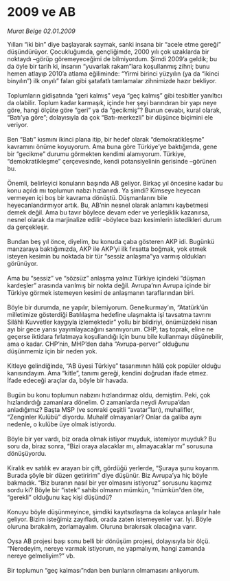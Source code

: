 # 2009 ve AB

*Murat Belge 02.01.2009*

<div class="taraf_structure_2col_1zq">
<div class="margen_n">



 <p>Yılları “iki bin” diye başlayarak saymak, sanki insana bir “acele etme gereği” düşündürüyor. Çocukluğumda, gençliğimde, 2000 yılı çok uzaklarda bir noktaydı –görüp göremeyeceğimi de bilmiyordum. Şimdi 2009’a geldik; bu da öyle bir tarih ki, insanın “yuvarlak rakam”lara koşullanmış zihni; bunu hemen atlayıp 2010’a atlama eğiliminde: “Yirmi birinci yüzyılın (ya da “ikinci binyılın”) ilk onyılı” falan gibi şatafatlı tamlamalar zihnimizde hazır bekliyor. <br/><br/>Toplumların gidişatında “geri kalmış” veya “geç kalmış” gibi tesbitler yanıltıcı da olabilir. Toplum kadar karmaşık, içinde her şeyi barındıran bir yapı neye göre, hangi ölçüte göre “geri” ya da “gecikmiş”? Bunun cevabı, kural olarak, “Batı’ya göre”; dolayısıyla da çok “Batı-merkezli” bir düşünce biçimini ele veriyor. <br/><br/>Ben “Batı” kısmını ikinci plana itip, bir hedef olarak “demokratikleşme” kavramını önüme koyuyorum. Ama buna göre Türkiye’ye baktığımda, gene bir “gecikme” durumu görmekten kendimi alamıyorum. Türkiye, “demokratikleşme” çerçevesinde, kendi potansiyelinin gerisinde –görünen bu. <br/><br/>Önemli, belirleyici konuların başında AB geliyor. Birkaç yıl öncesine kadar bu konu açıldı mı toplumun nabzı hızlanırdı. Ya şimdi? Kimseye heyecan vermeyen içi boş bir kavrama dönüştü. Düşmanlarını bile heyecanlandırmıyor artık. Bu, AB’nin nesnel olarak anlamını kaybetmesi demek değil. Ama bu tavır böylece devam eder ve yerleşiklik kazanırsa, nesnel olarak da marjinalize edilir –böylece bazı kesimlerin istedikleri durum da gerçekleşir. <br/><br/>Bundan beş yıl önce, diyelim, bu konuda çaba gösteren AKP idi. Bugünkü manzaraya baktığımızda, AKP ile AKP’yi ilk fırsatta boğmak, yok etmek isteyen kesimin bu noktada bir tür “sessiz anlaşma”ya varmış oldukları görünüyor. <br/><br/>Ama bu “sessiz” ve “sözsüz” anlaşma yalnız Türkiye içindeki “düşman kardeşler” arasında varılmış bir nokta değil. Avrupa’nın Avrupa içinde bir Türkiye görmek istemeyen kesimi de anlaşmanın taraflarından biri. <br/><br/>Böyle bir durumda, ne yapılır, bilemiyorum. Genelkurmay’ın, “Atatürk’ün milletimize gösterdiği Batılılaşma hedefine ulaşmakta işi tavsatma tavrını Silâhlı Kuvvetler kaygıyla izlemektedir” yollu bir bildiriyi, önümüzdeki nisan ayı bir gece yarısı yayımlayacağını sanmıyorum. CHP, taş toprak, eline ne geçerse iktidara fırlatmaya koşullandığı için bunu bile kullanmayı düşünebilir, ama o kadar. CHP’nin, MHP’den daha “Avrupa-perver” olduğunu düşünmemiz için bir neden yok. <br/><br/>Kitleye gelindiğinde, “AB üyesi Türkiye” tasarımının hâlâ çok popüler olduğu kanısındayım. Ama “kitle”, tanımı gereği, kendini doğrudan ifade etmez. İfade edeceği araçlar da, böyle bir havada. <br/><br/>Bugün bu konu toplumun nabzını hızlandırmaz oldu, demiştim. Peki, çok hızlandırdığı zamanlara dönelim. O zamanlarda neydi Avrupa’dan anladığımız? Başta MSP (ve sonraki çeşitli “avatar”ları), muhalifler, “Zenginler Kulübü” diyordu. Muhalif olmayanlar? Onlar da galiba aynı nedenle, o kulübe üye olmak istiyordu. <br/><br/>Böyle bir yer vardı, biz orada olmak istiyor muyduk, istemiyor muyduk? Bu soru da, biraz sonra, “Bizi oraya alacaklar mı, almayacaklar mı” sorusuna dönüşüyordu. <br/><br/>Kiralık ev satılık ev arayan bir çift, gördüğü yerlerde, “Şuraya şunu koyarım. Burada şöyle bir düzen getiririm” diye düşünür. Biz Avrupa’ya hiç böyle bakmadık. “Biz buranın nasıl bir yer olmasını istiyoruz” sorusunu kaçımız sordu ki? Böyle bir “istek” sahibi olmanın mümkün, “mümkün”den öte, “gerekli” olduğunu kaç kişi düşündü? <br/><br/>Konuyu böyle düşünmeyince, şimdiki kayıtsızlaşma da kolayca anlaşılır hale geliyor. Bizim isteğimiz zayıfladı, orada zaten istemeyenler var. İyi. Böyle oluruna bırakalım, zorlamayalım. Oluruna bırakırsak olacağına varır. <br/><br/>Oysa AB projesi başı sonu belli bir dönüşüm projesi, dolayısıyla bir ölçü. “Neredeyim, nereye varmak istiyorum, ne yapmalıyım, hangi zamanda nereye gelmeliyim?” vb. <br/><br/>Bir toplumun “geç kalması”ndan ben bunların olmamasını anlıyorum.</p>

<br/>


<div id="taraf_not">
</div>

</div>


</div>
